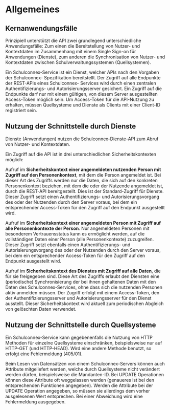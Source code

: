# Allgemeines

## Kernanwendungsfälle

Prinzipiell unterstützt die API zwei grundlegend unterschiedliche Anwendungsfälle: Zum
einen die Bereitstellung von Nutzer- und Kontextdaten im Zusammenhang mit einem Single
Sign-on für Anwendungen (Dienste), zum anderen die Synchronisation von Nutzer- und
Kontextdaten zwischen Schulverwaltungssystemen (Quellsystemen).

Ein Schulconnex-Service ist ein Dienst, welcher APIs nach den Vorgaben der Schulconnex-
Spezifikation bereitstellt. Der Zugriff auf alle Endpunkte der REST-APIs eines Schulconnex-
Services wird durch einen zentralen Authentifizierungs- und Autorisierungsserver gesichert.
Ein Zugriff auf die Endpunkte darf nur mit einem gültigen, von diesem Server ausgestellten
Access-Token möglich sein. Um Access-Token für die API-Nutzung zu erhalten, müssen
Quellsysteme und Dienste als Clients mit einer Client-ID registriert sein.

## Nutzung der Schnittstelle durch Dienste

Dienste (Anwendungen) nutzen die Schulconnex-Dienste-API zum Abruf von Nutzer- und
Kontextdaten.

Ein Zugriff auf die API ist in drei unterschiedlichen Sicherheitskontexten möglich:

Aufruf im **Sicherheitskontext einer angemeldeten nutzenden Person mit Zugriff auf den
Personenkontext**, mit dem die Person angemeldet ist. Bei dieser Art des Zugriffs werden nur
die Daten, die sich auf den konkreten Personenkontext beziehen, mit dem die oder der
Nutzende angemeldet ist, durch die REST-API bereitgestellt. Dies ist der Standard-Zugriff für
Dienste. Dieser Zugriff setzt einen Authentifizierungs- und Autorisierungsvorgang des oder
der Nutzenden durch den Server voraus, bei dem ein entsprechender Access-Token für den
Zugriff auf den Endpunkt ausgestellt wird.

Aufruf im **Sicherheitskontext einer angemeldeten Person mit Zugriff auf alle
Personenkontexte der Person**. Nur angemeldeten Personen mit besonderem Vertrauensstatus
kann es ermöglicht werden, auf die vollständigen Daten einer Person (alle Personenkontexte)
zuzugreifen. Dieser Zugriff setzt ebenfalls einen Authentifizierungs- und Autorisierungsvorgang
des oder der Nutzenden durch den Server voraus, bei dem ein entsprechender Access-Token
für den Zugriff auf den Endpunkt ausgestellt wird.

Aufruf im **Sicherheitskontext des Dienstes mit Zugriff auf alle Daten**, die für sie freigegeben
sind. Diese Art des Zugriffs erlaubt den Diensten eine (periodische) Synchronisierung der bei
ihnen gehaltenen Daten mit den Daten des Schulconnex-Services, ohne dass sich die
nutzenden Personen aktiv anmelden müssen. Der Zugriff erfolgt mit einem Access-Token,
den der Authentifizierungsserver und Autorisierungsserver für den Dienst ausstellt. Dieser
Sicherheitskontext wird aktuell zum periodischen Abgleich von gelöschten Daten verwendet.

## Nutzung der Schnittstelle durch Quellsysteme

Ein Schulconnex-Service kann gegebenenfalls die Nutzung von HTTP  Methoden für einzelne Quellsysteme einschränken, beispielsweise nur auf HTTP-GET (und HTTP-HEAD). Wird eine andere Methode benutzt, so erfolgt eine Fehlermeldung (405/01).

Beim Lesen von Datensätzen von einem Schulconnex-Servers können auch Attribute mitgeliefert werden, welche durch Quellsysteme nicht verändert werden dürfen, beispielsweise die Mandanten-ID. Bei UPDATE Operationen können diese Attribute oft weggelassen werden (genaueres ist bei den entsprechenden Funktionen angegeben). Werden die Attribute bei der UPDATE Operation angegeben, so müssen sie allerdings dem vorher ausgelesenen Wert entsprechen. Bei einer Abweichung wird eine Fehlermeldung ausgegeben.


